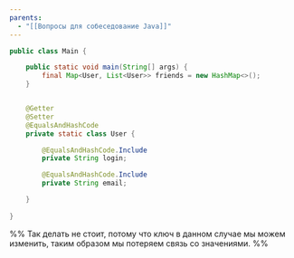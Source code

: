 ```yaml
---
parents:
  - "[[Вопросы для собеседование Java]]"
---
```

```java
public class Main {

    public static void main(String[] args) {
        final Map<User, List<User>> friends = new HashMap<>();
    }


    @Getter
    @Setter
    @EqualsAndHashCode
    private static class User {

        @EqualsAndHashCode.Include
        private String login;

        @EqualsAndHashCode.Include
        private String email;

    }
    
}
```

%% 
Так делать не стоит, потому что ключ в данном случае мы можем изменить, таким образом мы потеряем связь со значениями.
%%